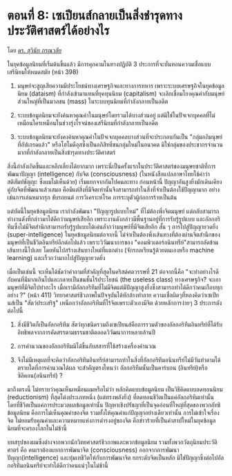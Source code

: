 ตอนที่ 8: เซเปียนส์กลายเป็นสิ่งชำรุดทางประวัติศาสตร์ได้อย่างไร
===
โดย [ดร. สุวินัย ภรณวลัย](https://www.facebook.com/suvinaip/posts/2408962589140868)

ในยุคข้อมูลนิยมที่เริ่มต้นขึ้นแล้ว มีการคุกคามในทางปฏิบัติ 3 ประการที่จะบั่นทอนความเชื่อแบบเสรีนิยมให้หมดสมัย (หน้า 398)

1. มนุษย์จะสูญเสียความมีประโยชน์ทางเศรษฐกิจและทางการทหาร เพราะระบบเศรษฐกิจในยุคข้อมูลนิยม (dataism) ที่กำลังเข้ามาแทนที่ยุคทุนนิยม (capitalism) จะเลิกเชื่อมโยงคุณค่ากับมนุษย์ส่วนใหญ่ที่เป็นมวลชน (mass) ในระบบทุนนิยมที่กำลังกลายเป็นอดีต

2. ระบบข้อมูลนิยมจะยังค้นหาคุณค่าในมนุษย์โดยรวมได้บางส่วนอยู่ แต่มิใช่ในปัจเจกบุคคลที่ไม่เหมือนใครเหมือนในช่วงรุ่งโรจน์ของเสรีนิยมที่กำลังกลายเป็นอดีต

3. ระบบข้อมูลนิยมจะยังคงค้นหาคุณค่าในปัจเจกบุคคลบางส่วนที่จะประกอบกันเป็น "กลุ่มอภิมนุษย์ที่อัปเกรดแล้ว" หรือโฮโมดีอุสซึ่งเป็นอภิสิทธิ์ชนกลุ่มใหม่ในอนาคต มิใช่กลุ่มของประชากรจำนวนมากที่กำลังกลายเป็นสิ่งชำรุดทางประวัติศาสตร์

สิ่งนี้กำลังเกิดขึ้นและหลีกเลี่ยงได้ยากมาก เพราะนี่เป็นครั้งแรกในประวัติศาสตร์ของมนุษยชาติที่การพัฒนาปัญญา (intelligence) กับจิต (consciousness) (ในหนังสือแปลภาษาไทยใช้คำว่า สติสัมปชัญญะ ซึ่งผมไม่เห็นด้วย) เริ่มแยกจากกันไปคนละทาง ก่อนหน้านี้ ปัญญาอันสูงยิ่งมักเดินเคียงคู่กับจิตที่พัฒนาแล้วเสมอ คือมีแต่สิ่งที่มีจิตเท่านั้นจึงสามารถทำในสิ่งที่จำเป็นต้องใช้ปัญญามาก อย่างเช่นการเล่นหมากรุก ขับรถยนต์ การวิเคราะห์โรค การระบุตัวผู้ก่อการร้ายเป็นต้น

แต่บัดนี้ในยุคข้อมูลนิยม เรากำลังพัฒนา "ปัญญารูปแบบใหม่" ที่ไม่ต้องพึ่งจิตมนุษย์ แต่กลับสามารถทำงานดังที่กล่าวมาได้ดีกว่ามนุษย์เสียอีก  เพราะงานดังกล่าวมีพื้นฐานอยู่ที่การรับรู้รูปแบบ และอัลกอริทึมซึ่งไม่มีจิตสำนึกสามารถรับรู้รูปแบบได้เด่นล้ำกว่ามนุษย์ที่มีจิตเสียอีก สั้น ๆ การไปสู่ปัญญายวดยิ่ง (super-intelligence) ในยุคข้อมูลนิยมต่อจากนี้ ไม่จำเป็นต้องพึ่งเส้นทางที่ต้องผ่านจิตสำนึกของมนุษย์ที่เป็นชีวิตอินทรีย์อีกต่อไปแล้ว เพราะวิวัฒนาการของ "คอมพิวเตอร์อนินทรีย์"สามารถลัดข้ามเส้นทางนี้ไปเลย โดยหันไปสร้างเส้นทางใหม่ที่แตกต่าง (จักรกลเรียนรู้ด้วยตนเองหรือ machine learning) และเร็วกว่ามากไปสู่ปัญญายวดยิ่ง

เมื่อเป็นเช่นนี้ จะเห็นได้ชัดว่าคำถามที่สำคัญที่สุดในคริสต์ศตวรรษที่ 21 ต่อจากนี้คือ "จะทำอย่างไรดีกับคนที่มีมากเกินไปและกลายเป็นชนชั้นไร้ประโยชน์ (the useless class) ทางเศรษฐกิจ?  จะเอามนุษย์ที่มีจิตไปทำอะไร เมื่อเรามีอัลกอริทึมที่ไม่มีจิตแต่มีปัญญาสูงยิ่งซึ่งสามารถทำได้ดีกว่าคนเกือบทุกอย่าง ?" (หน้า 411) วิทยาศาสตร์ชีวภาพในปัจจุบันได้หักล้างทำลาย ความเชื่อผิดๆที่หลงคิดว่าเซเปียนส์เป็น "สัตว์ประเสริฐ" เหนือกว่าอัลกอริทึมที่ไร้จิตเพราะตัวเองมีจิต ด้วยหลักการง่ายๆ 3 ประการดังต่อไปนี้

1. สิ่งมีชีวิตก็เป็นอัลกอริทึม   สัตว์ทุกชนิดรวมถึงเซเปียนส์คือการรวมตัวของอัลกอริทึมอินทรีย์ที่ได้รับอิทธิพลจากการคัดสรรตามธรรมชาติตลอดวิวัฒนาการหลายล้านปี

2. การคำนวณของอัลกอริทึมมิได้ขึ้นกับสสารที่ใช้สร้างเครื่องคำนวณ

3. จึงไม่มีเหตุผลที่จะคิดว่าอัลกอริทึมอินทรีย์สามารถทำในสิ่งที่อัลกอริทึมอนินทรีย์ไม่มีวันทำตามได้ ตราบใดที่การคำนวณได้ผล จะสำคัญตรงไหนว่า อัลกอริทึมนั้นเป็นคาร์บอน (อินทรีย์)หรือซิลิคอน(อนินทรีย์) ?

มาถึงตรงนี้ ไม่ทราบว่าคุณเห็นเหมือนผมหรือไม่ว่า หลักคิดแบบข้อมูลนิยม เป็นวิธีคิดแบบลดทอนนิยม (reductionism) ที่สุดโต่งประเภทหนึ่ง (แต่ทรงพลังยิ่ง) ที่ลดทอนชีวิตเป็นแค่อัลกอริทึมเท่านั้น  
โดยที่ชีวิตเป็นแค่การประมวลผลข้อมูลเท่านั้น ปัญหาเชิงปรัชญาที่เป็นจุดอ่อนที่ใหญ่ที่สุดของพวกลัทธิข้อมูลนิยม คือการไม่เห็นคุณค่าของจิต รวมทั้งให้คุณค่าแก่ปัญญาอย่างเดียวเท่านั้น การไม่เข้าใจเรื่องจิต ไม่ยอมรับคุณค่าและความหมายแห่งการดำรงอยู่ของจิต คือข่าวร้ายที่เป็นคำสาปใหม่ในยุคข้อมูลนิยมที่จะครองโลกในไม่ช้านี้

บทสรุปของผมซึ่งต่างจากพวกนักวิทยศาสตร์ชีวภาพและพวกข้อมูลนิยม รวมทั้งพวกวัตถุนิยมประวัติศาตร์ คือ คนเราต้องแยกการพัฒนาจิต (consciousness) ออกจากการพัฒนาปัญญา(intelligence) และทุ่มเทชีวิตให้กับการพัฒนาจิต ยกระดับจิตเป็นหลัก มิใช่ปัญญาซึ่งต่อไปอัลกอริทึมอนินทรีย์จะทำได้ดีกว่าคนแน่ๆในไม่ช้านี้
<!--stackedit_data:
eyJoaXN0b3J5IjpbNzI0MzU0MjAwXX0=
-->